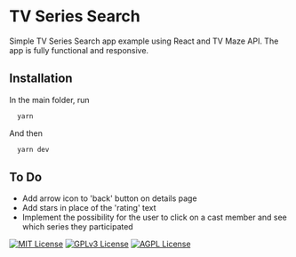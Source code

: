 # TV Series Search
Simple TV Series Search app example using React and TV Maze API.
The app is fully functional and responsive.
## Installation
In the main folder, run
```bash
  yarn
```
And then
```bash
  yarn dev
```
## To Do
- Add arrow icon to 'back' button on details page
- Add stars in place of the 'rating' text
- Implement the possibility for the user to click on a cast member and see which series they participated


[![MIT License](https://img.shields.io/badge/License-MIT-green.svg)](https://choosealicense.com/licenses/mit/)
[![GPLv3 License](https://img.shields.io/badge/License-GPL%20v3-yellow.svg)](https://opensource.org/licenses/)
[![AGPL License](https://img.shields.io/badge/license-AGPL-blue.svg)](http://www.gnu.org/licenses/agpl-3.0)

